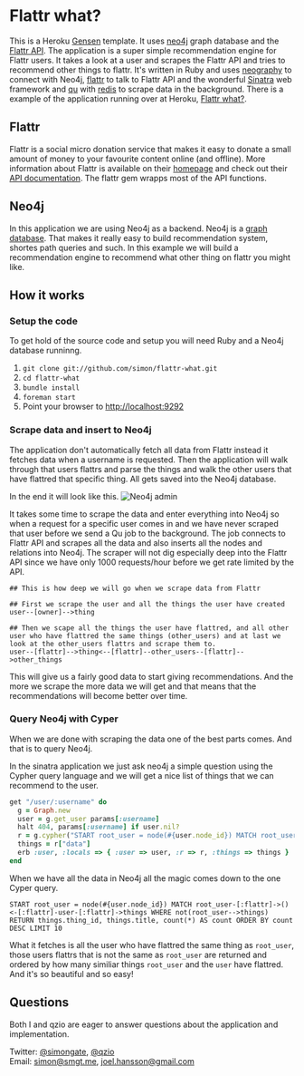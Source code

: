# Flattr what?

This is a Heroku [Gensen](http://gensen.herokuapp.com/) template. It uses [neo4j](http://neo4j.org) graph database and the [Flattr API](http://developers.flattr.net). The application is a super simple recommendation engine for Flattr users. It takes a look at a user and scrapes the Flattr API and tries to recommend other things to flattr.  It's written in Ruby and uses [neography](https://github.com/maxdemarzi/neography) to connect with Neo4j, [flattr](https://github.com/simon/flattr) to talk to Flattr API and the wonderful [Sinatra](https://github.com/sinatra/sinatra) web framework and [qu](https://github.com/bkeepers/qu) with [redis](http://redios.io) to scrape data in the background. There is a example of the application running over at Heroku, [Flattr what?](http://flattrwhat.herokuapp.com).

## Flattr

Flattr is a social micro donation service that makes it easy to donate a small amount of money to your favourite content online (and offline).  More information about Flattr is available on their [homepage](http://flattr.com) and check out their [API documentation](http://developers.flattr.net). The flattr gem wrapps most of the API functions.

## Neo4j

In this application we are using Neo4j as a backend. Neo4j is a [graph database](http://en.wikipedia.org/wiki/Graph_database). That makes it really easy to build recommendation system, shortes path queries and such. In this example we will build a recommendation engine to recommend what other thing on flattr you might like.

## How it works

### Setup the code

To get hold of the source code and setup you will need Ruby and a Neo4j database runninng.

1. `git clone git://github.com/simon/flattr-what.git`
2. `cd flattr-what`
3. `bundle install`
4. `foreman start`
5. Point your browser to [http://localhost:9292](http://localhost:9292)

### Scrape data and insert to Neo4j

The application don't automatically fetch all data from Flattr instead it fetches data when a username is requested. Then the application will walk through that users flattrs and parse the things and walk the other users that have flattred that specific thing. All gets saved into the Neo4j database.

In the end it will look like this.
![Neo4j admin](https://img.skitch.com/20120227-xtafs11pdktbas282yawwqh4ct.png)

It takes some time to scrape the data and enter everything into Neo4j so when a request for a specific user comes in and we have never scraped that user before we send a Qu job to the background. The job connects to Flattr API and scrapes all the data and also inserts all the nodes and relations into Neo4j. The scraper will not dig especially deep into the Flattr API since we have only 1000 requests/hour before we get rate limited by the API.

```
## This is how deep we will go when we scrape data from Flattr

## First we scrape the user and all the things the user have created
user--[owner]-->thing

## Then we scape all the things the user have flattred, and all other user who have flattred the same things (other_users) and at last we look at the other_users flattrs and scrape them to.
user--[flattr]-->thing<--[flattr]--other_users--[flattr]-->other_things
```

This will give us a fairly good data to start giving recommendations. And the more we scrape the more data we will get and that means that the recommendations will become better over time.

### Query Neo4j with Cyper

When we are done with scraping the data one of the best parts comes. And that is to query Neo4j.

In the sinatra application we just ask neo4j a simple question using the Cypher query language and we will get a nice list of things that we can recommend to the user.

```ruby
get "/user/:username" do
  g = Graph.new
  user = g.get_user params[:username]
  halt 404, params[:username] if user.nil?
  r = g.cypher("START root_user = node(#{user.node_id}) MATCH root_user-[:flattr]->()<-[:flattr]-user-[:flattr]->things WHERE not(root_user-->things) RETURN things.thing_id, things.title, count(*) AS count ORDER BY count DESC LIMIT 10")
  things = r["data"]
  erb :user, :locals => { :user => user, :r => r, :things => things }
end
```

When we have all the data in Neo4j all the magic comes down to the one Cyper query.

```cypher
START root_user = node(#{user.node_id}) MATCH root_user-[:flattr]->()<-[:flattr]-user-[:flattr]->things WHERE not(root_user-->things) RETURN things.thing_id, things.title, count(*) AS count ORDER BY count DESC LIMIT 10
```

What it fetches is all the user who have flattred the same thing as `root_user`, those users flattrs that is not the same as `root_user` are returned and ordered by how many similiar things `root_user` and the `user` have flattred. And it's so beautiful and so easy!

## Questions

Both I and qzio are eager to answer questions about the application and implementation.

Twitter: [@simongate](http://twitter.com/simongate), [@qzio](http://twitter.com/qzio)   
Email: [simon@smgt.me](mailto:simon@smgt.me), [joel.hansson@gmail.com](mailto:joel.hansson@gmail.com)